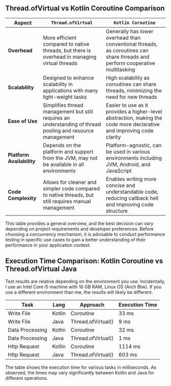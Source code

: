 ## Thread.ofVirtual vs Kotlin Coroutine Comparison

| Aspect                  | `Thread.ofVirtual`                                               | `Kotlin Coroutine`                                             |
|-------------------------|------------------------------------------------------------------|----------------------------------------------------------------|
| **Overhead**            | More efficient compared to native threads, but there is overhead in managing virtual threads | Generally has lower overhead than conventional threads, as coroutines can share threads and perform cooperative multitasking |
| **Scalability**         | Designed to enhance scalability in applications with many light-weight tasks | High scalability as coroutines can share threads, minimizing the need for new threads |
| **Ease of Use**         | Simplifies thread management but still requires an understanding of thread pooling and resource management | Easier to use as it provides a higher-level abstraction, making the code more declarative and improving code clarity |
| **Platform Availability**| Depends on the platform and support from the JVM, may not be available in all environments | Platform-agnostic, can be used in various environments including JVM, Android, and JavaScript |
| **Code Complexity**     | Allows for cleaner and simpler code compared to native threads, but still requires manual management | Enables writing more concise and understandable code, reducing callback hell and improving code structure |

This table provides a general overview, and the best decision can vary depending on project requirements and developer preferences. Before choosing a concurrency mechanism, it is advisable to conduct performance testing in specific use cases to gain a better understanding of their performance in your application context.

## Execution Time Comparison: Kotlin Coroutine vs Thread.ofVirtual Java

Test results are relative depending on the environment you use. Incidentally, I use an Intel Core i5 machine with 16 GB RAM, Linux OS (Arch Btw).
If you use a different environment than me, the results will likely be different.

| Task               | Lang   | Approach              | Execution Time |
|--------------------|--------|-----------------------|-----------------|
| Write File         | Kotlin | Coroutine            | 33 ms           |
| Write File         | Java   | Thread.ofVirtual()   | 9 ms            |
| Data Processing    | Kotlin | Coroutine            | 32 ms           |
| Data Processing    | Java   | Thread.ofVirtual()   | 1 ms            |
| Http Request       | Kotlin | Coroutine            | 1114 ms         |
| Http Request       | Java   | Thread.ofVirtual()   | 603 ms          |


The table shows the execution time for various tasks in milliseconds. As observed, the times may vary significantly between Kotlin and Java for different operations.
